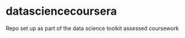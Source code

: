 datasciencecoursera
===================

Repo set up as part of the data science toolkit assessed coursework
